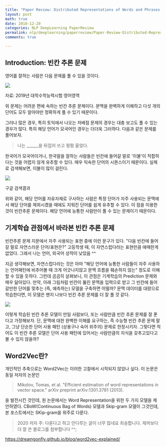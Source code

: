 ```yaml
---
title: "Paper Review: Distributed Representations of Words and Phrases and their Compositionality"
layout: post
math: true
date: 2018-12-20
categories: NLP DeepLearning PaperReview
permalink: nlp/deeplearning/paperreview/Paper-Review-Distributed-Representations-of-Words-and-Phrases-and-their-Compositionality/
comments: true

---
```


## Introduction: 빈칸 추론 문제

영어를 잘하는 사람은 다음 문제를 풀 수 있을 것이다.

![]({{site.baseurl}}/assets/postimages/Untitled-98c8d146-e5c4-4514-9031-fe79b4989bcf.png)

자료: 2019년 대학수학능력시험 영어영역

위 문제는 어려운 편에 속하는 빈칸 추론 문제이다. 문맥을 완벽하게 이해하고 다섯 개의 단어도 모두 알아야만 정확하게 풀 수 있기 때문이다.

그러나 많은 경우, 특히 토익에서 나오는 저배점 문제의 경우는 대충 보고도 풀 수 있는 경우가 많다. 특히 해당 언어가 모국어인 경우는 더더욱 그러하다. 다음과 같은 문제를 풀어보자.

> 나는 ______을 뒤집어 쓰고 펑펑 울었다.

한국어가 모국어이거나, 한국말을 잘하는 사람들은 빈칸에 들어갈 말로 '이불'이 적합하다는 것을 어렵지 않게 유추할 수 있다. 매우 익숙한 단어의 시퀀스이기 때문이다. 실제로 검색해보면, 이불이 많이 걸린다.

![]({{site.baseurl}}/assets/postimages/Untitled-9d1607cb-0daf-44ee-9506-0e949b5da2c4.png)

구글 검색결과

위와 같이, 해당 언어를 자유자재로 구사하는 사람은 특정 단어가 자주 사용되는 문맥에서 해당 단어를 제외시켰을 때에도 지워진 단어를 쉽게 유추할 수 있다. 이 점을 이용한 것이 빈칸추론 문제이다. 해당 언어에 능통한 사람만이 풀 수 있는 문제이기 때문이다.

## 기계학습 관점에서 바라본 빈칸 추론 문제

빈칸추론 문제 지문에서 자주 사용되는 표현 중에 이런 문구가 있다. "다음 빈칸에 들어갈 말로 자연스러운 단어/표현은?" 고등학생 때, 이 자연스럽다라는 표현만큼 애매한게 없었다. 그래서 나는 언어, 외국어 성적이 낮았음 ^^

지금 생각해보면, 자연스럽다라는 것은 아마 "해당 언어에 능통한 사람들이 자주 사용하는 언어패턴에 비추어볼 때 크게 어긋나지않고 문맥 흐름을 훼손하지 않는" 정도로 이해할 수 있을 듯하다. 그런데 곰곰히 살펴보니, 이 관점은 기계학습의 Prediction 문제와 매우 닮아있다. 만약, 아래 그림처럼 빈칸이 뚫린 문맥을 입력으로 받고 그 빈칸에 들어갈만한 단어를 맞추는 (즉, 예측하는) 모델을 구축하면 어떨까? 문맥 데이터를 대량으로 학습한다면, 이 모델은 왠지 나보다 빈칸 추론 문제를 더 잘 풀 것 같다.

![]({{site.baseurl}}/assets/postimages/Untitled-5da34d59-8bcc-4404-93d3-fc93cb2d4e16.png)

이렇게 학습된 빈칸 추론 모델이 만일 사람보다, 또는 사람만큼 빈칸 추론 문제를 잘 푼다고 가정해보자. 단, 문맥에 대한 완벽한 이해를 요구하는, 즉 수능형 빈칸 추론 문제 말고, 그냥 단순한 단어 사용 패턴 (상용구나 숙어 위주의) 문제로 한정시키자. 그렇다면 적어도 이 빈칸 추론 모델은 단어 사용 패턴에 있어서는 사람만큼의 지식을 갖추고있다고 볼 수 있지 않을까?

## Word2Vec란?

개인적인 추축으로는 Word2Vec는 이러한 고찰에서 시작되지 않았나 싶다. 이 논문은 동일 저자의 논문인

> Mikolov, Tomas, et al. "Efficient estimation of word representations in vector space." arXiv preprint arXiv:1301.3781 (2013).

을 발전시킨 것인데, 원 논문에서는 Word Representation을 위한 두 가지 모델을 제안하였다.
CBoW(Continuous Bag of Words) 모델과 Skip-gram 모델이 그것인데, 본 포스트에서는 SKip-gram을 위주로 다룬다.

> 2020 저자 주: 다룬다고 하고 안다루는 글이 너무 많네요 죄송합니다. 제꺼보다 더 잘 쓴 블로그를 첨부합니다 ^^;

https://dreamgonfly.github.io/blog/word2vec-explained/
